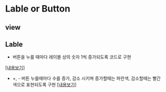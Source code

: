 
# Lable or Button 


## view 



## Lable




- 버튼을 누를 때마다 레이블 상의 숫자 1씩 증가되도록 코드로 구현 

[[내용보기]](https://github.com/Qussk/Swift-5/blob/master/playground/Code/testViewController.swift)


- +, - 버튼 누를때마다 수를 증가, 감소 시키며 증가할때는 파란색, 감소할때는 빨간색으로 표현되도록 구현
[[내용보기]](https://github.com/Qussk/Swift-5/blob/master/playground/Code/repoViewController.swift)




